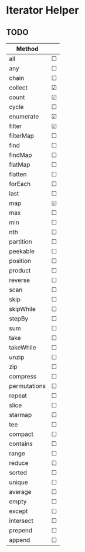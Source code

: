# Iterator Helper

## TODO

| Method       |     |
| ------------ | --- |
| all          | ☐   |
| any          | ☐   |
| chain        | ☐   |
| collect      | ☑   |
| count        | ☑   |
| cycle        | ☐   |
| enumerate    | ☑   |
| filter       | ☑   |
| filterMap    | ☐   |
| find         | ☐   |
| findMap      | ☐   |
| flatMap      | ☐   |
| flatten      | ☐   |
| forEach      | ☐   |
| last         | ☐   |
| map          | ☑   |
| max          | ☐   |
| min          | ☐   |
| nth          | ☐   |
| partition    | ☐   |
| peekable     | ☐   |
| position     | ☐   |
| product      | ☐   |
| reverse      | ☐   |
| scan         | ☐   |
| skip         | ☐   |
| skipWhile    | ☐   |
| stepBy       | ☐   |
| sum          | ☐   |
| take         | ☐   |
| takeWhile    | ☐   |
| unzip        | ☐   |
| zip          | ☐   |
| compress     | ☐   |
| permutations | ☐   |
| repeat       | ☐   |
| slice        | ☐   |
| starmap      | ☐   |
| tee          | ☐   |
| compact      | ☐   |
| contains     | ☐   |
| range        | ☐   |
| reduce       | ☐   |
| sorted       | ☐   |
| unique       | ☐   |
| average      | ☐   |
| empty        | ☐   |
| except       | ☐   |
| intersect    | ☐   |
| prepend      | ☐   |
| append       | ☐   |
